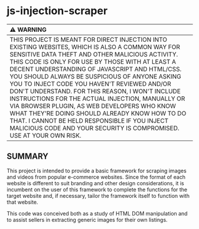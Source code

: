 # js-injection-scraper

|  :warning: WARNING      |
|:------------------------| 
| THIS PROJECT IS MEANT FOR DIRECT INJECTION INTO EXISTING WEBSITES, WHICH IS ALSO A COMMON WAY FOR SENSITIVE DATA THEFT AND OTHER MALICIOUS ACTIVITY.  THIS CODE IS ONLY FOR USE BY THOSE WITH AT LEAST A DECENT UNDERSTANDING OF JAVASCRIPT AND HTML/CSS.  YOU SHOULD ALWAYS BE SUSPICIOUS OF ANYONE ASKING YOU TO INJECT CODE YOU HAVEN'T REVIEWED AND/OR DON'T UNDERSTAND.  FOR THIS REASON, I WON'T INCLUDE INSTRUCTIONS FOR THE ACTUAL INJECTION, MANUALLY OR VIA BROWSER PLUGIN, AS WEB DEVELOPERS WHO KNOW WHAT THEY'RE DOING SHOULD ALREADY KNOW HOW TO DO THAT.  I CANNOT BE HELD RESPONSIBLE IF YOU INJECT MALICIOUS CODE AND YOUR SECURITY IS COMPROMISED.  USE AT YOUR OWN RISK. |

## SUMMARY
This project is intended to provide a basic framework for scraping images and videos from popular e-commerce websites.  Since the format of each website is different to suit branding and other design considerations, it is incumbent on the user of this framework to complete the functions for the target website and, if necessary, tailor the framework itself to function with that website.

This code was conceived both as a study of HTML DOM manipulation and to assist sellers in extracting generic images for their own listings.
